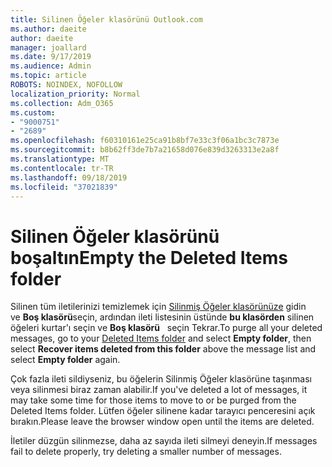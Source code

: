 ```yaml
---
title: Silinen Öğeler klasörünü Outlook.com
ms.author: daeite
author: daeite
manager: joallard
ms.date: 9/17/2019
ms.audience: Admin
ms.topic: article
ROBOTS: NOINDEX, NOFOLLOW
localization_priority: Normal
ms.collection: Adm_O365
ms.custom:
- "9000751"
- "2689"
ms.openlocfilehash: f60310161e25ca91b8bf7e33c3f06a1bc3c7873e
ms.sourcegitcommit: b8b62ff3de7b7a21658d076e839d3263313e2a8f
ms.translationtype: MT
ms.contentlocale: tr-TR
ms.lasthandoff: 09/18/2019
ms.locfileid: "37021839"
---
```

# <a name="empty-the-deleted-items-folder"></a><span data-ttu-id="8d759-102">Silinen Öğeler klasörünü boşaltın</span><span class="sxs-lookup"><span data-stu-id="8d759-102">Empty the Deleted Items folder</span></span>

<span data-ttu-id="8d759-103">Silinen tüm iletilerinizi temizlemek için [Silinmiş Öğeler klasörünüze](https://outlook.live.com/mail/deleteditems) gidin ve **Boş klasörü**seçin, ardından ileti listesinin üstünde **bu klasörden** silinen öğeleri kurtar'ı seçin ve **Boş klasörü**   seçin Tekrar.</span><span class="sxs-lookup"><span data-stu-id="8d759-103">To purge all your deleted messages, go to your [Deleted Items folder](https://outlook.live.com/mail/deleteditems) and select **Empty folder**, then select **Recover items deleted from this folder** above the message list and select **Empty folder** again.</span></span>

<span data-ttu-id="8d759-104">Çok fazla ileti sildiyseniz, bu öğelerin Silinmiş Öğeler klasörüne taşınması veya silinmesi biraz zaman alabilir.</span><span class="sxs-lookup"><span data-stu-id="8d759-104">If you've deleted a lot of messages, it may take some time for those items to move to or be purged from the Deleted Items folder.</span></span> <span data-ttu-id="8d759-105">Lütfen öğeler silinene kadar tarayıcı penceresini açık bırakın.</span><span class="sxs-lookup"><span data-stu-id="8d759-105">Please leave the browser window open until the items are deleted.</span></span>

<span data-ttu-id="8d759-106">İletiler düzgün silinmezse, daha az sayıda ileti silmeyi deneyin.</span><span class="sxs-lookup"><span data-stu-id="8d759-106">If messages fail to delete properly, try deleting a smaller number of messages.</span></span>